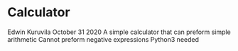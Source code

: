 # Calculator
Edwin Kuruvila
October 31 2020
A simple calculator that can preform simple arithmetic
Cannot preform negative expressions
Python3 needed
